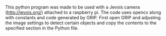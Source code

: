 This python program was made to be used with a Jevois camera (http://jevois.org/) attached to a raspberry pi.
The code uses opencv along with constants and code generated by GRIP.
First open GRIP and adjusting the image settings to detect certain objects and copy the contents to the specified section in the Python file.
